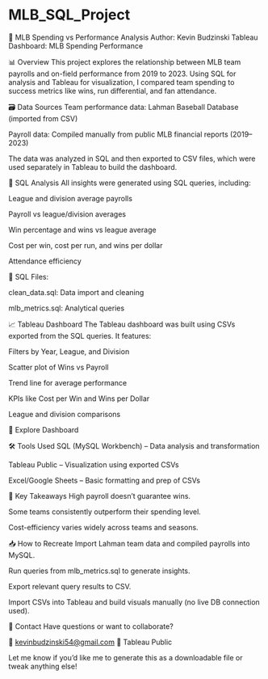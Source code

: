 # MLB_SQL_Project
💸 MLB Spending vs Performance Analysis
Author: Kevin Budzinski
Tableau Dashboard: MLB Spending Performance

📊 Overview
This project explores the relationship between MLB team payrolls and on-field performance from 2019 to 2023. Using SQL for analysis and Tableau for visualization, I compared team spending to success metrics like wins, run differential, and fan attendance.

🗃️ Data Sources
Team performance data: Lahman Baseball Database (imported from CSV)

Payroll data: Compiled manually from public MLB financial reports (2019–2023)

The data was analyzed in SQL and then exported to CSV files, which were used separately in Tableau to build the dashboard.

🧮 SQL Analysis
All insights were generated using SQL queries, including:

League and division average payrolls

Payroll vs league/division averages

Win percentage and wins vs league average

Cost per win, cost per run, and wins per dollar

Attendance efficiency

📂 SQL Files:

clean_data.sql: Data import and cleaning

mlb_metrics.sql: Analytical queries

📈 Tableau Dashboard
The Tableau dashboard was built using CSVs exported from the SQL queries. It features:

Filters by Year, League, and Division

Scatter plot of Wins vs Payroll

Trend line for average performance

KPIs like Cost per Win and Wins per Dollar

League and division comparisons

🔗 Explore Dashboard

🛠️ Tools Used
SQL (MySQL Workbench) – Data analysis and transformation

Tableau Public – Visualization using exported CSVs

Excel/Google Sheets – Basic formatting and prep of CSVs

📌 Key Takeaways
High payroll doesn’t guarantee wins.

Some teams consistently outperform their spending level.

Cost-efficiency varies widely across teams and seasons.

📥 How to Recreate
Import Lahman team data and compiled payrolls into MySQL.

Run queries from mlb_metrics.sql to generate insights.

Export relevant query results to CSV.

Import CSVs into Tableau and build visuals manually (no live DB connection used).

📧 Contact
Have questions or want to collaborate?

📧 kevinbudzinski54@gmail.com
🔗 Tableau Public

Let me know if you’d like me to generate this as a downloadable file or tweak anything else!
